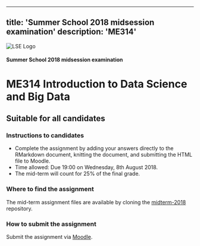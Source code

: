----
title: 'Summer School 2018 midsession examination'
description: 'ME314'
----

![LSE Logo](images/lse-logo.jpg)

#### Summer School 2018 midsession examination  

# ME314 Introduction to Data Science and Big Data 

## Suitable for all candidates


### Instructions to candidates  

* Complete the assignment by adding your answers directly to the RMarkdown document, knitting the document, and submitting the HTML file to Moodle.  
* Time allowed: Due 19:00 on Wednesday, 8th August 2018.
* The mid-term will count for 25\% of the final grade.

### Where to find the assignment

The mid-term assignment files are available by cloning the [midterm-2018](https://lse-me314.github.io/midterm-2018/) repository.

### How to submit the assignment

Submit the assignment via [Moodle](https://shortcourses.lse.ac.uk/course/view.php?id=158).
